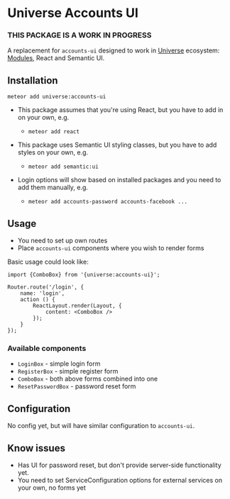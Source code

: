 # Universe Accounts UI

### THIS PACKAGE IS A WORK IN PROGRESS

A replacement for `accounts-ui` designed to work in [Universe](http://unicms.io) ecosystem: [Modules](https://atmospherejs.com/universe/modules), React and Semantic UI.

## Installation

    meteor add universe:accounts-ui

- This package assumes that you're using React, but you have to add in on your own, e.g.
    * `meteor add react`
    
- This package uses Semantic UI styling classes, but you have to add styles on your own, e.g.
    * `meteor add semantic:ui`
    
- Login options will show based on installed packages and you need to add them manually, e.g.
    * `meteor add accounts-password accounts-facebook ...`

## Usage

- You need to set up own routes
- Place `accounts-ui` components where you wish to render forms
 
Basic usage could look like:

    import {ComboBox} from '{universe:accounts-ui}';
    
    Router.route('/login', {
        name: 'login',
        action () {
            ReactLayout.render(Layout, {
                content: <ComboBox />
            });
        }
    });
    
### Available components

- `LoginBox` - simple login form
- `RegisterBox` - simple register form
- `ComboBox` - both above forms combined into one
- `ResetPasswordBox` - password reset form

## Configuration

No config yet, but will have similar configuration to `accounts-ui`.

## Know issues

- Has UI for password reset, but don't provide server-side functionality yet.
- You need to set ServiceConfiguration options for external services on your own, no forms yet

